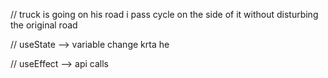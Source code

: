 // truck is going on his road i pass cycle on the side of it without disturbing the original road

// useState --> variable change krta he

// useEffect --> api calls